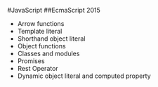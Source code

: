 #JavaScript
##EcmaScript 2015
+ Arrow functions
+ Template literal
+ Shorthand object literal
+ Object functions
+ Classes and modules
+ Promises
+ Rest Operator
+ Dynamic object literal and computed property

